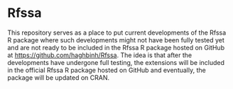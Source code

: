 

<!-- README.md is generated from README.Rmd. Please edit that file -->

# Rfssa

This repository serves as a place to put current developments of the Rfssa R package where such developments might not have been fully tested yet and are not ready to be included in the Rfssa R package hosted on GitHub at https://github.com/haghbinh/Rfssa. The idea is that after the developments have undergone full testing, the extensions will be included in the official Rfssa R package hosted on GitHub and eventually, the package will be updated on CRAN.
